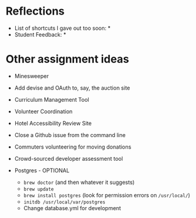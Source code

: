 # Reflections

* List of shortcuts I gave out too soon:
  *
* Student Feedback:
  *

# Other assignment ideas

* Minesweeper
* Add devise and OAuth to, say, the auction site
* Curriculum Management Tool
* Volunteer Coordination
* Hotel Accessibility Review Site
* Close a Github issue from the command line
* Commuters volunteering for moving donations
* Crowd-sourced developer assessment tool

* Postgres - OPTIONAL
  * `brew doctor` (and then whatever it suggests)
  * `brew update`
  * `brew install postgres` (look for permission errors on `/usr/local/`)
  * `initdb /usr/local/var/postgres`
  * Change database.yml for development
